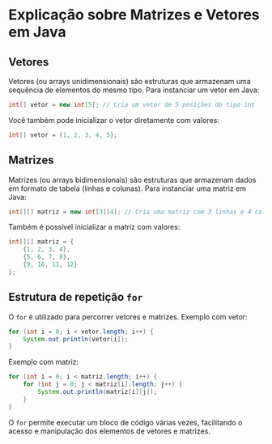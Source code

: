 # Explicação sobre Matrizes e Vetores em Java

## Vetores

Vetores (ou arrays unidimensionais) são estruturas que armazenam uma sequência de elementos do mesmo tipo. Para instanciar um vetor em Java:

```java
int[] vetor = new int[5]; // Cria um vetor de 5 posições do tipo int
```

Você também pode inicializar o vetor diretamente com valores:

```java
int[] vetor = {1, 2, 3, 4, 5};
```

## Matrizes

Matrizes (ou arrays bidimensionais) são estruturas que armazenam dados em formato de tabela (linhas e colunas). Para instanciar uma matriz em Java:

```java
int[][] matriz = new int[3][4]; // Cria uma matriz com 3 linhas e 4 colunas
```

Também é possível inicializar a matriz com valores:

```java
int[][] matriz = {
    {1, 2, 3, 4},
    {5, 6, 7, 8},
    {9, 10, 11, 12}
};
```

## Estrutura de repetição `for`

O `for` é utilizado para percorrer vetores e matrizes. Exemplo com vetor:

```java
for (int i = 0; i < vetor.length; i++) {
    System.out.println(vetor[i]);
}
```

Exemplo com matriz:

```java
for (int i = 0; i < matriz.length; i++) {
    for (int j = 0; j < matriz[i].length; j++) {
        System.out.println(matriz[i][j]);
    }
}
```

O `for` permite executar um bloco de código várias vezes, facilitando o acesso e manipulação dos elementos de vetores e matrizes.